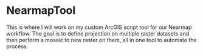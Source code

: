 # NearmapTool
This is where I will work on my custom ArcGIS script tool for our Nearmap workflow. The goal is to define projection on multiple raster datasets and then perform a mosaic to new raster on them, all in one tool to automate the process. 

